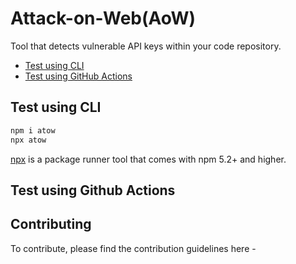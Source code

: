 
# Attack-on-Web(AoW)
Tool that detects vulnerable API keys within your code repository.

 - [Test using CLI](#test-using-cli)
 - [Test using GitHub Actions](#test-using-github-actions)


## Test using CLI

   ```sh
  npm i atow
  npx atow
  ```
  
   [npx](https://nodejs.dev/learn/the-npx-nodejs-package-runner) is a package runner tool that comes with npm 5.2+ and higher.
   
 
 
 ## Test using Github Actions
 
 
 ## Contributing

To contribute, please find the contribution guidelines here - 




